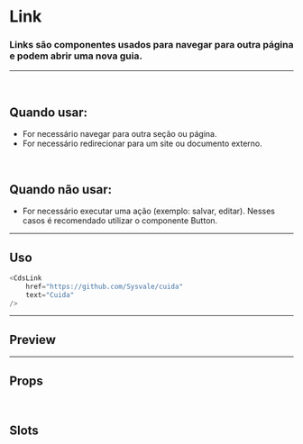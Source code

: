 # Link

### Links são componentes usados ​​para navegar para outra página e podem abrir uma nova guia.
---
<br>

## Quando usar:
- For necessário navegar para outra seção ou página.
- For necessário redirecionar para um site ou documento externo.

<br>

## Quando não usar:
- For necessário executar uma ação (exemplo: salvar, editar). Nesses casos é recomendado utilizar o componente Button.

---

## Uso

```js
<CdsLink
	href="https://github.com/Sysvale/cuida"
	text="Cuida"
/>
```

---

## Preview

<PreviewBuilder
	:args
	:component="CdsLink"
	:events="cdsLinkEvents"
/>

---

## Props

<APITable
	name="CdsLink"
	section="props"
/>
<br>

## Slots

<APITable
	name="CdsLink"
	section="slots"
/>

<script setup>
import { ref } from 'vue';
import CdsLink from '@/components/Link.vue';

const args = ref({
	href: "https://github.com/Sysvale/cuida",
	text: "Cuida",
});
</script>
